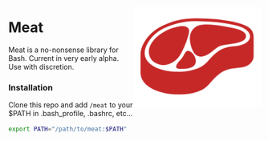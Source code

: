 <a href="https://travisaw.com"><img src="logo.svg?raw=true" height="200" align="right"></a>
# Meat
Meat is a no-nonsense library for Bash.
Current in very early alpha. Use with discretion.

### Installation
Clone this repo and add `/meat` to your $PATH in .bash_profile, .bashrc, etc...

```bash
export PATH="/path/to/meat:$PATH"
```

